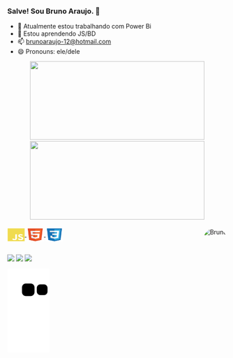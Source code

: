 ### Salve! Sou Bruno Araujo. 👋

- 🔭 Atualmente estou trabalhando com Power Bi
- 🌱 Estou aprendendo JS/BD
- 📫 brunoaraujo-12@hotmail.com
- 😄 Pronouns: ele/dele

<div align="center">
  <a href="https://github.com/brunoaraujo12">
  <img height="180em" width="400em" src="https://github-readme-stats.vercel.app/api?username=brunoaraujo12&show_icons=true&theme=dark&include_all_commits=true&count_private=true"/>
  <img height="180em" width="400em" src="https://github-readme-stats.vercel.app/api/top-langs/?username=brunoaraujo12&layout=compact&langs_count=7&theme=dark"/>
</div>

<div style="display: inline_block"><br>
  <img align="center" alt="Bruno-Js" height="30" width="40" src="https://raw.githubusercontent.com/devicons/devicon/master/icons/javascript/javascript-plain.svg">
  <img align="center" alt="Bruno-HTML" height="30" width="40" src="https://raw.githubusercontent.com/devicons/devicon/master/icons/html5/html5-original.svg">
  <img align="center" alt="Bruno-CSS" height="30" width="40" src="https://raw.githubusercontent.com/devicons/devicon/master/icons/css3/css3-original.svg">
  <img align="right" alt="Bruno" height="150" style="border-radius:50px;" src="https://media.discordapp.net/attachments/985685919313043506/1024650571204018276/gcremVIz_male_3_cartoon5.png?width=513&height=513">
</div>

 ##
 
<div> 
  <a href="https://www.instagram.com/brunoaraujo.12/" target="_blank"><img src="https://img.shields.io/badge/-Instagram-%23E4405F?style=for-the-badge&logo=instagram&logoColor=white" target="_blank"></a>
  <a href = "mailto:brunoaraujo-12@hotmail.com"><img src="https://img.shields.io/badge/-Gmail-%23333?style=for-the-badge&logo=gmail&logoColor=white" target="_blank"></a>
  <a href="https://www.linkedin.com/in/bruno-araujo-36591b1bb/" target="_blank"><img src="https://img.shields.io/badge/-LinkedIn-%230077B5?style=for-the-badge&logo=linkedin&logoColor=white" target="_blank"></a> 
 
  ![Snake animation](https://github.com/brunoaraujo12/brunoaraujo12/blob/output/github-contribution-grid-snake.svg)
 
</div>
